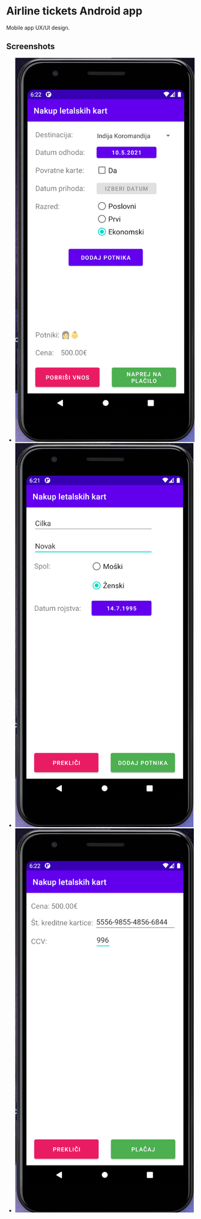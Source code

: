 # Airline tickets Android app

Mobile app UX/UI design.

## Screenshots

- ![Screenshot from 2021-05-31 18-21-35](https://raw.githubusercontent.com/gapizaver/android-UX-airline-tickets/master/screenshots/Screenshot%20from%202021-05-31%2018-22-14.png)
- ![Screenshot from 2021-05-31 18-21-35](https://raw.githubusercontent.com/gapizaver/android-UX-airline-tickets/master/screenshots/Screenshot%20from%202021-05-31%2018-21-35.png)
- ![Screenshot from 2021-05-31 18-21-35](https://raw.githubusercontent.com/gapizaver/android-UX-airline-tickets/master/screenshots/Screenshot%20from%202021-05-31%2018-22-40.png)

